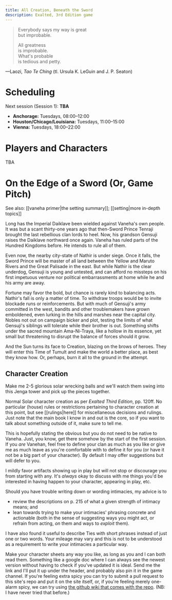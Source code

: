 ```yaml
---
title: All Creation, Beneath the Sword
description: Exalted, 3rd Edition game
---
```

> Everybody says my way is great  
> but improbable.
> 
> All greatness  
> is improbable.  
> What's probable  
> is tedious and petty.

—Laozi, *Tao Te Ching* (tl. Ursula K. LeGuin and J. P. Seaton)

# Scheduling

Next session (Session 1): **TBA**
- **Anchorage:** Tuesdays, 08:00–12:00
- **Houston/Chicago/Louisiana:** Tuesdays, 11:00–15:00
- **Vienna:** Tuesdays, 18:00–22:00

# Players and Characters

TBA

# On the Edge of a Sword (Or, Game Pitch)

See also: [[vaneha primer|the setting summary]]; [[setting|more in-depth topics]]

Long has the Imperial Daiklave been wielded against Vaneha's own people. It was but a scant thirty-one years ago that then-Sword Prince Tenraji brought the last rebellious clan lords to heel. Now, his grandson Gensuji raises the Daiklave northward once again. Vaneha has ruled parts of the Hundred Kingdoms before. He intends to rule all of them.

Even now, the nearby city-state of Nathir is under siege. Once it falls, the Sword Prince will be master of all land between the Yellow and Maruto Rivers and the Great Palisade in the east. But while Nathir is the clear underdog, Gensuji is young and untested, and can afford no missteps on his first impetuous venture nor political embarrassments at home while he and his army are away.

Fortune may favor the bold, but chance is rarely kind to balancing acts. Nathir's fall is only a matter of time. To withdraw troops would be to invite blockade runs or reinforcements. But with much of Gensuji's army committed in the west, bandits and other troublemakers have grown emboldened, even lurking in the hills and marshes near the capital city. Nobles not out on campaign bicker and plot, testing the limits of what Gensuji's siblings will tolerate while their brother is out. Something shifts under the sacred mountain Ama-Ni-Traya, like a hollow in its essence, yet small but threatening to disrupt the balance of forces should it grow.

And the Sun turns its face to Creation, blazing on the brows of heroes. They will enter this Time of Tumult and make the world a better place, as best they know how. Or, perhaps, burn it all to the ground in the attempt.

## Character Creation

Make me 2-5 glorious solar wrecking balls and we'll watch them swing into this Jenga tower and pick up the pieces together.

Normal Solar character creation as per *Exalted Third Edition*, pp. 120ff. No particular (house) rules or restrictions pertaining to character creation at this point, but see [[rulings|here]] for miscellaneous decisions and rulings. Just note that the main book I know in and out is the core, so if you want to talk about something outside of it, make sure to tell me.

This is hopefully stating the obvious but you do not need to be native to Vaneha. Just, you know, get there somehow by the start of the first session. If you *are* Vanehan, feel free to define your clan as much as you like or give me as much leave as you're comfortable with to define it for you (or have it not be a big part of your character). By default I may offer suggestions but will defer to you.

I mildly favor artifacts showing up in play but will not stop or discourage you from starting with any. It's *always* okay to discuss with me things you'd be interested in having happen to your character, appearing in play, etc.

Should you have trouble writing down or wording intimacies, my advice is to
- review the descriptions on p. 215 of what a given strength of intimacy means; and
- lean towards trying to make your intimacies' phrasing concrete and actionable (both in the sense of suggesting ways you might act, or refrain from acting, *on* them and ways to *exploit* them).

I have also found it useful to describe Ties with short phrases instead of just one or two words. Your mileage may vary and this is not to be understood as a requirement to write your intimacies a particular way.

Make your character sheets any way you like, as long as you and I can both read them. Something like a google doc where I can always see the newest version without having to check if you've updated it is ideal. Send me the link and I'll put it up under the header, and probably also pin it in the game channel. If you're feeling extra spicy you can try to submit a pull request to this site's repo and put it on the site itself, or, if you're feeling merely one-alarm spicy, we can try using [the github wiki that comes with the repo](https://github.com/LittleJustices/ex3-vaneha/wiki). (NB: I have never tried that before.)